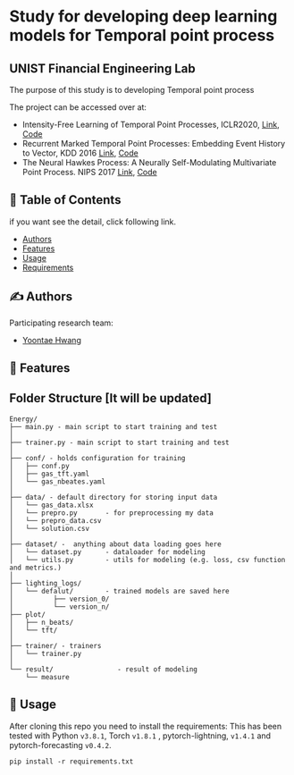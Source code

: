 # Study for developing deep learning models for Temporal point process
## UNIST Financial Engineering Lab  

The purpose of this study is to developing Temporal point process


The project can be accessed over at:
-  Intensity-Free Learning of Temporal Point Processes, ICLR2020, [Link](https://arxiv.org/pdf/1909.12127.pdf), [Code](https://github.com/shchur/ifl-tpp)
-  Recurrent Marked Temporal Point Processes: Embedding Event History to Vector, KDD 2016 [Link](https://www.kdd.org/kdd2016/papers/files/rpp1081-duA.pdf), [Code](https://github.com/shchur/ifl-tpp)
-  The Neural Hawkes Process: A Neurally Self-Modulating Multivariate Point Process. NIPS 2017 [Link](https://arxiv.org/pdf/1612.09328.pdf), [Code](https://github.com/Hongrui24/NeuralHawkesPytorch) 



## 📝 Table of Contents

if you want see the detail, click following link.
- [Authors](#authors)
- [Features](#features)
- [Usage](#usage)
- [Requirements](./requirements.txt) 


## ✍️ Authors <a name = "authors"></a>
Participating research team:
- [Yoontae Hwang](https://www.notion.so/unist-felab/Yoontae-Hwang-9b1c43d6b1924d39a7940764fd0420b7) 

## 🏁 Features <a name = "Features"></a>


## Folder Structure [It will be updated]
  ```
  Energy/
  ├── main.py - main script to start training and test
  │
  ├── trainer.py - main script to start training and test
  │
  ├── conf/ - holds configuration for training
  │   ├── conf.py
  │   ├── gas_tft.yaml
  │   └── gas_nbeates.yaml
  │
  ├── data/ - default directory for storing input data
  │   └── gas_data.xlsx
  │   └── prepro.py       - for preprocessing my data
  │   └── prepro_data.csv
  │   └── solution.csv
  │
  ├── dataset/ -  anything about data loading goes here
  │   └── dataset.py      - dataloader for modeling
  │   └── utils.py        - utils for modeling (e.g. loss, csv function and metrics.)
  │
  ├── lighting_logs/
  │   └── defalut/        - trained models are saved here
  │          ├── version_0/
  │          └── version_n/
  ├── plot/
  │   ├── n_beats/ 
  │   └── tft/ 
  │
  ├── trainer/ - trainers
  │   └── trainer.py
  │
  └── result/                - result of modeling
      └── measure
   ```
  

## 🎈 Usage <a name = "usage"></a> 

After cloning this repo you need to install the requirements:
This has been tested with Python `v3.8.1`, Torch `v1.8.1` , pytorch-lightning, `v1.4.1` and pytorch-forecasting `v0.4.2`.

```shell
pip install -r requirements.txt
```


